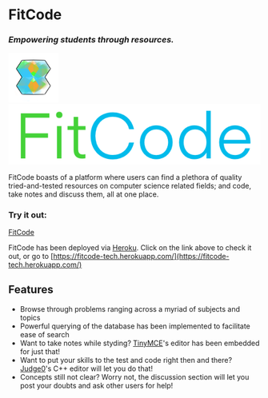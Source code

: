 # FitCode
### _Empowering students through resources._

<p align="left">
  <img src="static/img/logo.png" width="100" title="FitCode">
  <img src="static/img/FitCode-Logo_.png" title="FitCode">
</p>

FitCode boasts of a platform where users can find a plethora of quality tried-and-tested resources on computer science related fields; and code, take notes and discuss them, all at one place.
### Try it out:
[FitCode](https://fitcode-tech.herokuapp.com/)

FitCode has been deployed via [Heroku](https://dashboard.heroku.com/). Click on the link above to check it out, or go to [https://fitcode-tech.herokuapp.com/](https://fitcode-tech.herokuapp.com/)
## Features

- Browse through problems ranging across a myriad of subjects and topics
- Powerful querying of the database has been implemented to facilitate ease of search
- Want to take notes while styding? [TinyMCE](https://www.tiny.cloud/)'s editor has been embedded for just that!
- Want to put your skills to the test and code right then and there? [Judge0](https://judge0.com/)'s C++ editor will let you do that!
- Concepts still not clear? Worry not, the discussion section will let you post your doubts and ask other users for help!
